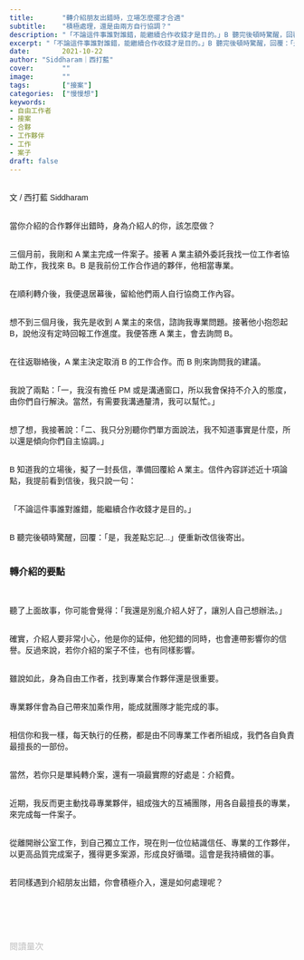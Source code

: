 ```yaml
---
title:       "轉介紹朋友出錯時，立場怎麼擺才合適"
subtitle:    "積極處理，還是由兩方自行協調？"
description: "「不論這件事誰對誰錯，能繼續合作收錢才是目的。」B 聽完後頓時驚醒，回覆：「是，我差點忘記...」便重新改信後寄出。..."
excerpt: "「不論這件事誰對誰錯，能繼續合作收錢才是目的。」B 聽完後頓時驚醒，回覆：「是，我差點忘記...」便重新改信後寄出。..."
date:        2021-10-22
author: "Siddharam｜西打藍"
cover:       ""
image:       ""
tags:        ["接案"]
categories:  ["慢慢想"]
keywords:
- 自由工作者
- 接案
- 合夥
- 工作夥伴
- 工作
- 案子
draft: false
---
```


<article style="font-family: 'Noto Sans TC', '微軟正黑體', sans-serif; font-weight: 300;">

<br>文 / 西打藍 Siddharam<br><br>


當你介紹的合作夥伴出錯時，身為介紹人的你，該怎麼做？<br><br>

三個月前，我剛和 A 業主完成一件案子。接著 A 業主額外委託我找一位工作者協助工作，我找來 B。B 是我前份工作合作過的夥伴，他相當專業。<br><br>

在順利轉介後，我便退居幕後，留給他們兩人自行協商工作內容。<br><br>

想不到三個月後，我先是收到 A 業主的來信，諮詢我專業問題。接著他小抱怨起 B，說他沒有定時回報工作進度。我便答應 A 業主，會去詢問 B。<br><br>

在往返聯絡後，A 業主決定取消 B 的工作合作。而 B 則來詢問我的建議。<br><br>

我說了兩點：「一，我沒有擔任 PM 或是溝通窗口，所以我會保持不介入的態度，由你們自行解決。當然，有需要我溝通釐清，我可以幫忙。」<br><br>

想了想，我接著說：「二、我只分別聽你們單方面說法，我不知道事實是什麼，所以還是傾向你們自主協調。」<br><br>

B 知道我的立場後，擬了一封長信，準備回覆給 A 業主。信件內容詳述近十項論點，我提前看到信後，我只說一句：<br><br>

「不論這件事誰對誰錯，能繼續合作收錢才是目的。」<br><br>

B 聽完後頓時驚醒，回覆：「是，我差點忘記...」便重新改信後寄出。<br><br>


<h3 class="article-h1-color">轉介紹的要點</h3><br>

聽了上面故事，你可能會覺得：「我還是別亂介紹人好了，讓別人自己想辦法。」<br><br>

確實，介紹人要非常小心，他是你的延伸，他犯錯的同時，也會連帶影響你的信譽。反過來說，若你介紹的案子不佳，也有同樣影響。<br><br>

雖說如此，身為自由工作者，找到專業合作夥伴還是很重要。<br><br>

專業夥伴會為自己帶來加乘作用，能成就團隊才能完成的事。<br><br>

相信你和我一樣，每天執行的任務，都是由不同專業工作者所組成，我們各自負責最擅長的一部份。<br><br>

當然，若你只是單純轉介案，還有一項最實際的好處是：介紹費。<br><br>

近期，我反而更主動找尋專業夥伴，組成強大的互補團隊，用各自最擅長的專業，來完成每一件案子。<br><br>

從離開辦公室工作，到自己獨立工作，現在則一位位結識信任、專業的工作夥伴，以更高品質完成案子，獲得更多案源，形成良好循環。這會是我持續做的事。<br><br>

若同樣遇到介紹朋友出錯，你會積極介入，還是如何處理呢？<br><br>



<!-- 區分這是相信還是自己的知識，看房、談案、買賣合約 -->

<br><br><br>

</article>

<div style="color: #bfbfbf; font-size: 15px;" id="busuanzi_container_page_pv">
  閱讀量<span id="busuanzi_value_page_pv"></span>次
</div>

<script src="../../js/post.js"></script>





